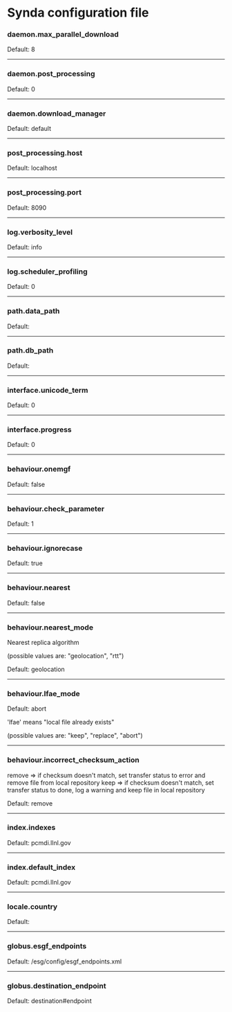 # Synda configuration file

### daemon.max_parallel_download

Default: 8

--------------------------------------------------------

### daemon.post_processing

Default: 0

--------------------------------------------------------

### daemon.download_manager

Default: default

--------------------------------------------------------

### post_processing.host

Default: localhost

--------------------------------------------------------

### post_processing.port

Default: 8090

--------------------------------------------------------

### log.verbosity_level

Default: info

--------------------------------------------------------

### log.scheduler_profiling

Default: 0

--------------------------------------------------------

### path.data_path


Default: 

--------------------------------------------------------

### path.db_path

Default: 

--------------------------------------------------------

### interface.unicode_term

Default: 0

--------------------------------------------------------

### interface.progress

Default: 0

--------------------------------------------------------

### behaviour.onemgf

Default: false

--------------------------------------------------------

### behaviour.check_parameter

Default: 1

--------------------------------------------------------

### behaviour.ignorecase

Default: true

--------------------------------------------------------

### behaviour.nearest

Default: false

--------------------------------------------------------

### behaviour.nearest_mode

Nearest replica algorithm

(possible values are: "geolocation", "rtt")

Default: geolocation

--------------------------------------------------------

### behaviour.lfae_mode

Default: abort

'lfae' means "local file already exists"

(possible values are: "keep", "replace", "abort")

--------------------------------------------------------

### behaviour.incorrect_checksum_action

remove => if checksum doesn't match, set transfer status to error and remove file from local repository
keep   => if checksum doesn't match, set transfer status to done, log a warning and keep file in local repository

Default: remove

--------------------------------------------------------

### index.indexes

Default: pcmdi.llnl.gov

--------------------------------------------------------

### index.default_index

Default: pcmdi.llnl.gov

--------------------------------------------------------

### locale.country

Default: 

--------------------------------------------------------

### globus.esgf_endpoints

Default: /esg/config/esgf_endpoints.xml

--------------------------------------------------------

### globus.destination_endpoint

Default: destination#endpoint
